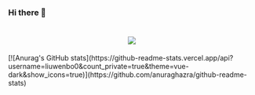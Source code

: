 ### Hi there 👋

<!--
**liuwenbo0/liuwenbo0** is a ✨ _special_ ✨ repository because its `README.md` (this file) appears on your GitHub profile.

Here are some ideas to get you started:

- 🔭 I’m currently working on ...
- 🌱 I’m currently learning ...
- 👯 I’m looking to collaborate on ...
- 🤔 I’m looking for help with ...
- 💬 Ask me about ...
- 📫 How to reach me: ...
- 😄 Pronouns: ...
- ⚡ Fun fact: ...
-->
<h1 align="center"> <a href="https://sunguoqi.com/"> <img src="https://readme-typing-svg.herokuapp.com/?lines=console.log(%22Hello%2C%20World!%22);你好哇!&center=true&size=27"> </a> </h1>
[![Anurag's GitHub stats](https://github-readme-stats.vercel.app/api?username=liuwenbo0&count_private=true&theme=vue-dark&show_icons=true)](https://github.com/anuraghazra/github-readme-stats)
<!--[![Readme Card](https://github-readme-stats.vercel.app/api/pin/?username=liuwenbo0&repo=hust-os)](https://github.com/anuraghazra/github-readme-stats) -->

